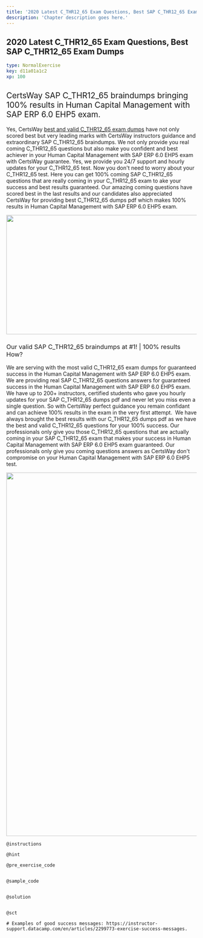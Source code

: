```yaml
---
title: '2020 Latest C_THR12_65 Exam Questions, Best SAP C_THR12_65 Exam Dumps'
description: 'Chapter description goes here.'
---
```


## 2020 Latest C_THR12_65 Exam Questions, Best SAP C_THR12_65 Exam Dumps

```yaml
type: NormalExercise
key: d11a01a1c2
xp: 100
```

<h2><span style="font-weight: 400;">CertsWay SAP C_THR12_65 braindumps bringing 100% results in Human Capital Management with SAP ERP 6.0 EHP5 exam.</span></h2> <p><span style="font-weight: 400;">Yes, CertsWay <a href="https://certsway.com/C_THR12_65-dumps-pdf/">best and valid C_THR12_65 exam dumps</a> have not only scored best but very leading marks with CertsWay instructors guidance and extraordinary SAP C_THR12_65 braindumps. We not only provide you real coming C_THR12_65 questions but also make you confident and best achiever in your Human Capital Management with SAP ERP 6.0 EHP5 exam with CertsWay guarantee. Yes, we provide you 24/7 support and hourly updates for your C_THR12_65 test. Now you don't need to worry about your C_THR12_65 test. Here you can get 100% coming SAP C_THR12_65 questions that are really coming in your C_THR12_65 exam to ake your success and best results guaranteed. Our amazing coming questions have scored best in the last results and our candidates also appreciated CertsWay for providing best C_THR12_65 dumps pdf which makes 100% results in Human Capital Management with SAP ERP 6.0 EHP5 exam.</span></p> <p><span style="font-weight: 400;"><a href="https://certsway.com/C_THR12_65-dumps-pdf/"><img width="851" height="315" alt="" src="https://scontent.fisb5-1.fna.fbcdn.net/v/t1.15752-9/74211360_421592412105160_7757802678607937536_n.jpg?_nc_cat=101&amp;_nc_oc=AQmfX-icBzVowsBkVxCoLp4D7_8x_JymV5_3htSCetnZi6GKlXh9pdwauRBByiCYMVw&amp;_nc_ht=scontent.fisb5-1.fna&amp;oh=08a8bc0c7b199ff6f3956b69b04c3139&amp;oe=5EAE72DE"></a></span></p> <h3><span style="font-weight: 400;">Our valid SAP C_THR12_65 braindumps at #1! | 100% results How?</span></h3> <p><span style="font-weight: 400;">We are serving with the most valid C_THR12_65 exam dumps for guaranteed success in the Human Capital Management with SAP ERP 6.0 EHP5 exam. We are providing real SAP C_THR12_65 questions answers for guaranteed success in the Human Capital Management with SAP ERP 6.0 EHP5 exam. We have up to 200+ instructors, certified students who gave you hourly updates for your SAP C_THR12_65 dumps pdf and never let you miss even a single question. So with CertsWay perfect guidance you remain confidant and can achieve 100% results in the exam in the very first attempt.&nbsp; We have always brought the best results with our C_THR12_65 dumps pdf as we have the best and valid C_THR12_65 questions for your 100% success. Our professionals only give you those C_THR12_65 questions that are actually coming in your SAP C_THR12_65 exam that makes your success in Human Capital Management with SAP ERP 6.0 EHP5 exam guaranteed. Our professionals only give you coming questions answers as CertsWay don't compromise on your Human Capital Management with SAP ERP 6.0 EHP5 test.</span></p> <p><a href="https://certsway.com/C_THR12_65-dumps-pdf/"><span style="font-weight: 400;"><img width="679" height="960" alt="" src="https://scontent.fisb5-1.fna.fbcdn.net/v/t1.15752-9/75625310_429929987899583_246743444498677760_n.png?_nc_cat=109&amp;_nc_oc=AQl1ZhjJkAcjDJEBCzzTzZfSDnpn0fUEUJ3e81-734er-7PfozbMBsez5VCxWuxxsk0&amp;_nc_ht=scontent.fisb5-1.fna&amp;oh=896934e9f6cfa936caaffcb52ca22758&amp;oe=5E9CA51D"></span></a></p>

`@instructions`


`@hint`


`@pre_exercise_code`
```{python}

```

`@sample_code`
```{python}

```

`@solution`
```{python}

```

`@sct`
```{python}
# Examples of good success messages: https://instructor-support.datacamp.com/en/articles/2299773-exercise-success-messages.
```
